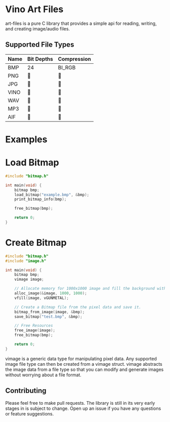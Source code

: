 ﻿# Vino Art Files
art-files is a pure C library that provides a simple api for reading, writing, and creating image/audio files.

## Supported File Types
| Name | Bit Depths | Compression |
| ----- | ----- | ----- |
| BMP | 24 | BI_RGB |
| PNG | 🚧 | 🚧 |
| JPG | 🚧 | 🚧 |
| VINO | 🚧 | 🚧 |
| WAV | 🚧 | 🚧 |
| MP3 | 🚧 | 🚧 |
| AIF | 🚧 | 🚧 |

# Examples
# Load Bitmap
```c
#include "bitmap.h"

int main(void) {
	bitmap bmp;
	load_bitmap("example.bmp", &bmp);
	print_bitmap_info(bmp);

	free_bitmap(bmp);

	return 0;
}
```

# Create Bitmap
```c
#include "bitmap.h"
#include "image.h"

int main(void) {
	bitmap bmp;
	vimage image;

	// Allocate memory for 1000x1000 image and fill the background with a solid color.
	alloc_image(&image, 1000, 1000);
	vfill(image, vGUNMETAL);

	// Create a Bitmap file from the pixel data and save it.
	bitmap_from_image(image, &bmp);
	save_bitmap("test.bmp", &bmp);

	// Free Resources
	free_image(image);
	free_bitmap(bmp);

	return 0;
}
```
vimage is a generic data type for manipulating pixel data. Any supported image file type can then be created from a vimage struct. vimage abstracts the image data from a file type so that
you can modify and generate images without worrying about a file format.

## Contributing
Please feel free to make pull requests. The library is still in its very early stages in is subject to change. Open up an issue if you have any questions or feature suggestions.
